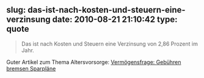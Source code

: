 slug: das-ist-nach-kosten-und-steuern-eine-verzinsung
date: 2010-08-21 21:10:42
type: quote
---

> Das ist nach Kosten und Steuern eine Verzinsung von 2,86 Prozent im Jahr.

Guter Artikel zum Thema Altersvorsorge: [Vermögensfrage: Gebühren bremsen Sparpläne](http://www.faz.net/s/RubD0AD9A6D94EE4658B9DDDAEB8EE726B0/Doc~E185106981CA4427593048303696F1A02~ATpl~Ecommon~Scontent.html)
